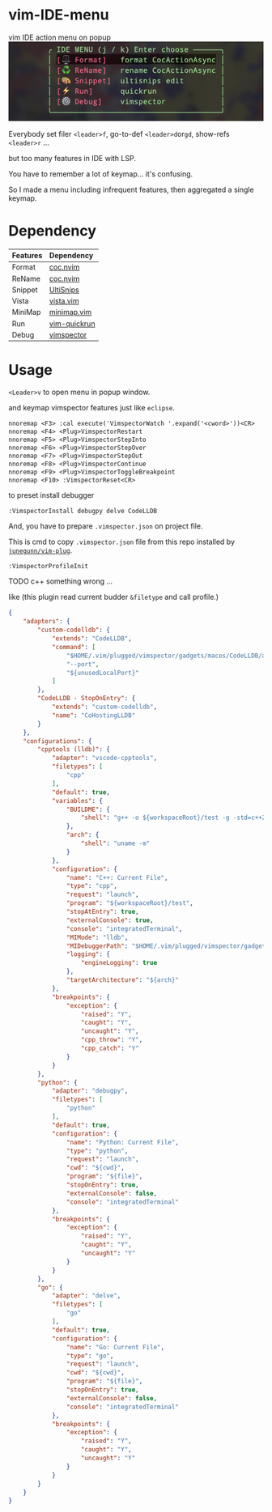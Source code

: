 # vim-IDE-menu
vim IDE action menu on popup
![demo](./id_menu.png)

Everybody set filer `<leader>f`, go-to-def `<leader>d`or`gd`, show-refs `<leader>r` ...

but too many features in IDE with LSP.

You have to remember a lot of keymap... it's confusing.

So I made a menu including infrequent features, then aggregated a single keymap.

# Dependency
|Features|Dependency|
|:----|:-------|
|Format|[coc.nvim](https://github.com/neoclide/coc.nvim)|
|ReName|[coc.nvim](https://github.com/neoclide/coc.nvim)|
|Snippet|[UltiSnips](https://github.com/SirVer/ultisnips)|
|Vista|[vista.vim](https://github.com/liuchengxu/vista.vim)|
|MiniMap|[minimap.vim](https://github.com/wfxr/minimap.vim)|
|Run|[vim-quickrun](https://github.com/thinca/vim-quickrun)|
|Debug|[vimspector](https://github.com/puremourning/vimspector)|

# Usage
`<Leader>v` to open menu in popup window.

and keymap vimspector features just like `eclipse`.
```vim
nnoremap <F3> :cal execute('VimspectorWatch '.expand('<cword>'))<CR>
nnoremap <F4> <Plug>VimspectorRestart
nnoremap <F5> <Plug>VimspectorStepInto
nnoremap <F6> <Plug>VimspectorStepOver
nnoremap <F7> <Plug>VimspectorStepOut
nnoremap <F8> <Plug>VimspectorContinue
nnoremap <F9> <Plug>VimspectorToggleBreakpoint
nnoremap <F10> :VimspectorReset<CR>
```

to preset install debugger
```vim
:VimspectorInstall debugpy delve CodeLLDB
```

And, you have to prepare `.vimspector.json` on project file.

This is cmd to copy `.vimspector.json` file from this repo installed by [`junegunn/vim-plug`](https://github.com/junegunn/vim-plug).
```vim
:VimspectorProfileInit
```

TODO c++ something wrong ...

like (this plugin read current budder `&filetype` and call profile.)
```json
{
    "adapters": {
        "custom-codelldb": {
            "extends": "CodeLLDB",
            "command": [
                "$HOME/.vim/plugged/vimspector/gadgets/macos/CodeLLDB/adapte/codelldb",
                "--port",
                "${unusedLocalPort}"
            ]
        },
        "CodeLLDB - StopOnEntry": {
            "extends": "custom-codelldb",
            "name": "CoHostingLLDB"
        }
    },
    "configurations": {
        "cpptools (lldb)": {
            "adapter": "vscode-cpptools",
            "filetypes": [
                "cpp"
            ],
            "default": true,
            "variables": {
                "BUILDME": {
                    "shell": "g++ -o ${workspaceRoot}/test -g -std=c++20 ${workspaceRoot}/main.cpp"
                },
                "arch": {
                    "shell": "uname -m"
                }
            },
            "configuration": {
                "name": "C++: Current File",
                "type": "cpp",
                "request": "launch",
                "program": "${workspaceRoot}/test",
                "stopAtEntry": true,
                "externalConsole": true,
                "console": "integratedTerminal",
                "MIMode": "lldb",
                "MIDebuggerPath": "$HOME/.vim/plugged/vimspector/gadgets/macos/vscode-cpptools/debugAdapters/lldb-mi/bin/lldb-mi",
                "logging": {
                    "engineLogging": true
                },
                "targetArchitecture": "${arch}"
            },
            "breakpoints": {
                "exception": {
                    "raised": "Y",
                    "caught": "Y",
                    "uncaught": "Y",
                    "cpp_throw": "Y",
                    "cpp_catch": "Y"
                }
            }
        },
        "python": {
            "adapter": "debugpy",
            "filetypes": [
                "python"
            ],
            "default": true,
            "configuration": {
                "name": "Python: Current File",
                "type": "python",
                "request": "launch",
                "cwd": "${cwd}",
                "program": "${file}",
                "stopOnEntry": true,
                "externalConsole": false,
                "console": "integratedTerminal"
            },
            "breakpoints": {
                "exception": {
                    "raised": "Y",
                    "caught": "Y",
                    "uncaught": "Y"
                }
            }
        },
        "go": {
            "adapter": "delve",
            "filetypes": [
                "go"
            ],
            "default": true,
            "configuration": {
                "name": "Go: Current File",
                "type": "go",
                "request": "launch",
                "cwd": "${cwd}",
                "program": "${file}",
                "stopOnEntry": true,
                "externalConsole": false,
                "console": "integratedTerminal"
            },
            "breakpoints": {
                "exception": {
                    "raised": "Y",
                    "caught": "Y",
                    "uncaught": "Y"
                }
            }
        }
    }
}
```

